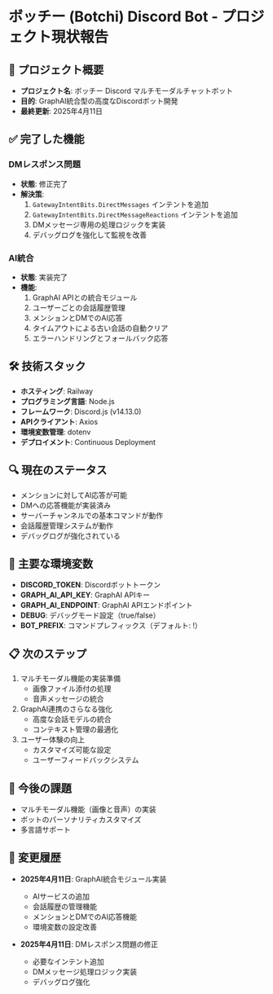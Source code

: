 # ボッチー (Botchi) Discord Bot - プロジェクト現状報告

## 🤖 プロジェクト概要
- **プロジェクト名**: ボッチー Discord マルチモーダルチャットボット
- **目的**: GraphAI統合型の高度なDiscordボット開発
- **最終更新**: 2025年4月11日

## ✅ 完了した機能
### DMレスポンス問題
- **状態**: 修正完了
- **解決策**:
  1. `GatewayIntentBits.DirectMessages` インテントを追加
  2. `GatewayIntentBits.DirectMessageReactions` インテントを追加
  3. DMメッセージ専用の処理ロジックを実装
  4. デバッグログを強化して監視を改善

### AI統合
- **状態**: 実装完了
- **機能**:
  1. GraphAI APIとの統合モジュール
  2. ユーザーごとの会話履歴管理
  3. メンションとDMでのAI応答
  4. タイムアウトによる古い会話の自動クリア
  5. エラーハンドリングとフォールバック応答

## 🛠 技術スタック
- **ホスティング**: Railway
- **プログラミング言語**: Node.js
- **フレームワーク**: Discord.js (v14.13.0)
- **APIクライアント**: Axios
- **環境変数管理**: dotenv
- **デプロイメント**: Continuous Deployment

## 🔍 現在のステータス
- メンションに対してAI応答が可能
- DMへの応答機能が実装済み
- サーバーチャンネルでの基本コマンドが動作
- 会話履歴管理システムが動作
- デバッグログが強化されている

## 🔑 主要な環境変数
- **DISCORD_TOKEN**: Discordボットトークン
- **GRAPH_AI_API_KEY**: GraphAI APIキー
- **GRAPH_AI_ENDPOINT**: GraphAI APIエンドポイント
- **DEBUG**: デバッグモード設定（true/false）
- **BOT_PREFIX**: コマンドプレフィックス（デフォルト: !）

## 📋 次のステップ
1. マルチモーダル機能の実装準備
   - 画像ファイル添付の処理
   - 音声メッセージの統合
2. GraphAI連携のさらなる強化
   - 高度な会話モデルの統合
   - コンテキスト管理の最適化
3. ユーザー体験の向上
   - カスタマイズ可能な設定
   - ユーザーフィードバックシステム

## 🚧 今後の課題
- マルチモーダル機能（画像と音声）の実装
- ボットのパーソナリティカスタマイズ
- 多言語サポート

## 📝 変更履歴
- **2025年4月11日**: GraphAI統合モジュール実装
  - AIサービスの追加
  - 会話履歴の管理機能
  - メンションとDMでのAI応答機能
  - 環境変数の設定改善

- **2025年4月11日**: DMレスポンス問題の修正
  - 必要なインテント追加
  - DMメッセージ処理ロジック実装
  - デバッグログ強化
